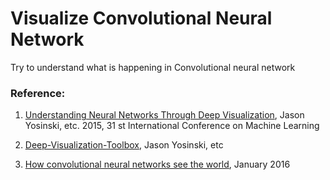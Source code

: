 # Visualize Convolutional Neural Network
Try to understand what is happening in Convolutional neural network

### Reference:
1. [Understanding Neural Networks Through Deep Visualization](http://yosinski.com/media/papers/Yosinski__2015__ICML_DL__Understanding_Neural_Networks_Through_Deep_Visualization__.pdf), Jason Yosinski, etc. 2015, 31 st International Conference on Machine Learning
2. [Deep-Visualization-Toolbox](https://github.com/yosinski/deep-visualization-toolbox), Jason Yosinski, etc

3. [How convolutional neural networks see the world](https://blog.keras.io/how-convolutional-neural-networks-see-the-world.html), January 2016

